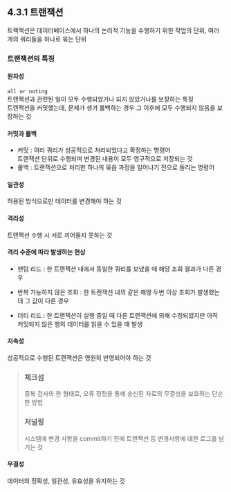 ## 4.3.1 트랜잭션

트랙잭션은 데이터베이스에서 하나의 논리적 기능을 수행하기 위한 작업의 단위, 여러 개의 쿼리들을 하나로 묶는 단위 <br/>

### 트랜잭션의 특징

#### 원자성

`all or noting` <br/>
트랜잭션과 관련된 일이 모두 수행되었거나 되지 않았거나를 보장하는 특징<br/>
트랜잭션을 커밋했는데, 문제가 생겨 롤백하는 경우 그 이후에 모두 수행되지 않음을 보장하는 것

#### 커밋과 롤백

- 커밋 : 여러 쿼리가 성공적으로 처리되었다고 확정하는 명령어 <br/>
  트랜잭션 단위로 수행되며 변경된 내용이 모두 영구적으로 저장되는 것
- 롤백 : 트랜잭션으로 처리한 하나의 묶음 과정을 일어나기 전으로 돌리는 명령어

#### 일관성

허용된 방식으로만 데이터를 변경해야 하는 것

#### 격리성

트랜잭션 수행 시 서로 끼어들지 못하는 것

#### 격리 수준에 따라 발생하는 현상

- 팬텀 리드 : 한 트랜잭션 내에서 동일한 쿼리를 보냈을 때 해당 조회 결과가 다른 경우

- 반복 가능하지 않은 조회 : 한 트랜잭션 내의 같은 해엥 두번 이상 조회가 발생했는데 그 값이 다른 경우

- 더티 리드 : 한 트랜잭션이 실행 중일 때 다른 트랜잭션에 의해 수정되었지만 아직 커밋되지 않은 행의 데이터를 읽을 수 있을 때 발생

#### 지속성

성공적으로 수행된 트랜잭션은 영원히 반영되어야 하는 것

> ### 체크섬
>
> 중복 검사의 한 형태로, 오류 정정을 통해 송신된 자료의 무결성을 보호하는 단순한 방법 <br/>
>
> ### 저널링
>
> 시스템에 변경 사항을 commit하기 전에 트랜잭션 등 변경사항에 대한 로그를 남기는 것

#### 무결성

데이터의 정확성, 일관성, 유효성을 유지하는 것
